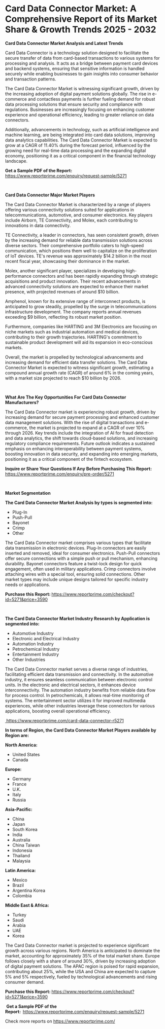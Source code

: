 <p><h1>Card Data Connector Market: A Comprehensive Report of its Market Share & Growth Trends 2025 - 2032</h1></p><p><strong>Card Data Connector Market Analysis and Latest Trends</strong></p>
<p><p>Card Data Connector is a technology solution designed to facilitate the secure transfer of data from card-based transactions to various systems for processing and analysis. It acts as a bridge between payment card devices and backend systems, ensuring that sensitive information is handled securely while enabling businesses to gain insights into consumer behavior and transaction patterns.</p><p>The Card Data Connector Market is witnessing significant growth, driven by the increasing adoption of digital payment solutions globally. The rise in e-commerce and contactless payments is further fueling demand for robust data processing solutions that ensure security and compliance with regulations. Businesses are increasingly focusing on enhancing customer experience and operational efficiency, leading to greater reliance on data connectors.</p><p>Additionally, advancements in technology, such as artificial intelligence and machine learning, are being integrated into card data solutions, improving data analytics capabilities. The Card Data Connector Market is expected to grow at a CAGR of 11.40% during the forecast period, influenced by the growing need for real-time data processing and the expanding digital economy, positioning it as a critical component in the financial technology landscape.</p></p>
<p><strong>Get a Sample PDF of the Report:&nbsp;</strong> <a href="https://www.reportprime.com/enquiry/request-sample/5271?utm_campaign=3132&utm_medium=2&utm_source=Github&utm_content=ia&utm_term=19032025&utm_id=card-data-connector">https://www.reportprime.com/enquiry/request-sample/5271</a></p>
<p>&nbsp;</p>
<p><strong>Card Data Connector Major Market Players</strong></p>
<p><p>The Card Data Connector Market is characterized by a range of players offering various connectivity solutions suited for applications in telecommunications, automotive, and consumer electronics. Key players include Airborn, TE Connectivity, and Molex, each contributing to innovations in data connectivity.</p><p>TE Connectivity, a leader in connectors, has seen consistent growth, driven by the increasing demand for reliable data transmission solutions across diverse sectors. Their comprehensive portfolio caters to high-speed communication, which positions them well to capitalize on the proliferation of IoT devices. TE's revenue was approximately $14.2 billion in the most recent fiscal year, showcasing their dominance in the market.</p><p>Molex, another significant player, specializes in developing high-performance connectors and has been rapidly expanding through strategic acquisitions and product innovation. Their recent advancements in advanced connectivity solutions are expected to enhance their market presence, with projected revenues of around $10 billion.</p><p>Amphenol, known for its extensive range of interconnect products, is anticipated to grow steadily, propelled by the surge in telecommunications infrastructure development. The company reports annual revenues exceeding $9 billion, reflecting its robust market position.</p><p>Furthermore, companies like HARTING and 3M Electronics are focusing on niche markets such as industrial automation and medical devices, contributing to their growth trajectories. HARTING's commitment to sustainable product development will aid its expansion in eco-conscious markets.</p><p>Overall, the market is propelled by technological advancements and increasing demand for efficient data transfer solutions. The Card Data Connector Market is expected to witness significant growth, estimating a compound annual growth rate (CAGR) of around 6% in the coming years, with a market size projected to reach $10 billion by 2026.</p></p>
<p>&nbsp;</p>
<p><strong>What Are The Key Opportunities For Card Data Connector Manufacturers?</strong></p>
<p><p>The Card Data Connector market is experiencing robust growth, driven by increasing demand for secure payment processing and enhanced customer data management solutions. With the rise of digital transactions and e-commerce, the market is projected to expand at a CAGR of over 10% through 2026. Key trends include the integration of AI for fraud detection and data analytics, the shift towards cloud-based solutions, and increasing regulatory compliance requirements. Future outlook indicates a sustained emphasis on enhancing interoperability between payment systems, boosting innovation in data security, and expanding into emerging markets, positioning it as a critical component of the fintech ecosystem.</p></p>
<p><strong>Inquire or Share Your Questions If Any Before Purchasing This Report:</strong> <a href="https://www.reportprime.com/enquiry/pre-order/5271?utm_campaign=3132&utm_medium=2&utm_source=Github&utm_content=ia&utm_term=19032025&utm_id=card-data-connector">https://www.reportprime.com/enquiry/pre-order/5271</a></p>
<p>&nbsp;</p>
<p><strong>Market Segmentation</strong></p>
<p><strong>The Card Data Connector Market Analysis by types is segmented into:</strong></p>
<p><ul><li>Plug-In</li><li>Push-Pull</li><li>Bayonet</li><li>Crimp</li><li>Other</li></ul></p>
<p><p>The Card Data Connector market comprises various types that facilitate data transmission in electronic devices. Plug-In connectors are easily inserted and removed, ideal for consumer electronics. Push-Pull connectors offer secure connections with a simple push or pull mechanism, enhancing durability. Bayonet connectors feature a twist-lock design for quick engagement, often used in military applications. Crimp connectors involve attaching wires with a special tool, ensuring solid connections. Other market types may include unique designs tailored for specific industry needs or applications.</p></p>
<p><strong>Purchase this Report:&nbsp;</strong><a href="https://www.reportprime.com/checkout?id=5271&price=3590&utm_campaign=3132&utm_medium=2&utm_source=Github&utm_content=ia&utm_term=19032025&utm_id=card-data-connector">https://www.reportprime.com/checkout?id=5271&price=3590</a></p>
<p>&nbsp;</p>
<p><strong>The Card Data Connector Market Industry Research by Application is segmented into:</strong></p>
<p><ul><li>Automotive Industry</li><li>Electronic and Electrical Industry</li><li>Automation Industry</li><li>Petrochemical Industry</li><li>Entertainment Industry</li><li>Other Industries</li></ul></p>
<p><p>The Card Data Connector market serves a diverse range of industries, facilitating efficient data transmission and connectivity. In the automotive industry, it ensures seamless communication between electronic control units. In the electronic and electrical sectors, it enhances device interconnectivity. The automation industry benefits from reliable data flow for process control. In petrochemicals, it allows real-time monitoring of systems. The entertainment sector utilizes it for improved multimedia experiences, while other industries leverage these connectors for various applications, boosting overall operational efficiency.</p></p>
<p><a href="https://www.reportprime.com/card-data-connector-r5271?utm_campaign=3132&utm_medium=2&utm_source=Github&utm_content=ia&utm_term=19032025&utm_id=card-data-connector">&nbsp;https://www.reportprime.com/card-data-connector-r5271</a></p>
<p><strong>In terms of Region, the Card Data Connector Market Players available by Region are:</strong></p>
<p>
    <p> <strong> North America: </strong>
        <ul>
            <li>United States</li>
            <li>Canada</li>
        </ul>
        </p> 
    <p> <strong> Europe: </strong>
        <ul>
            <li>Germany</li>
            <li>France</li>
            <li>U.K.</li>
            <li>Italy</li>
            <li>Russia</li>
        </ul>
        </p> 
    <p> <strong> Asia-Pacific: </strong>
        <ul>
            <li>China</li>
            <li>Japan</li>
            <li>South Korea</li>
            <li>India</li>
            <li>Australia</li>
            <li>China Taiwan</li>
            <li>Indonesia</li>
            <li>Thailand</li>
            <li>Malaysia</li>
        </ul>
        </p> 
    <p> <strong> Latin America: </strong>
        <ul>
            <li>Mexico</li>
            <li>Brazil</li>
            <li>Argentina Korea</li>
            <li>Colombia</li>
        </ul>
        </p> 
    <p> <strong> Middle East & Africa: </strong>
        <ul>
            <li>Turkey</li>
            <li>Saudi</li>
            <li>Arabia</li>
            <li>UAE</li>
            <li>Korea</li>
        </ul>
    </p>
    </p>
<p><p>The Card Data Connector market is projected to experience significant growth across various regions. North America is anticipated to dominate the market, accounting for approximately 35% of the total market share. Europe follows closely with a share of around 30%, driven by increasing adoption of digital payment solutions. The APAC region is poised for rapid expansion, contributing about 25%, while the USA and China are expected to capture 5% and 5% respectively, fueled by technological advancements and rising consumer demand.</p></p>
<p><strong>Purchase this Report: </strong><a href="https://www.reportprime.com/checkout?id=5271&price=3590&utm_campaign=3132&utm_medium=2&utm_source=Github&utm_content=ia&utm_term=19032025&utm_id=card-data-connector">https://www.reportprime.com/checkout?id=5271&price=3590</a></p>
<p>&nbsp;<strong>Get a Sample PDF of the Report:&nbsp;&nbsp;</strong><a href="https://www.reportprime.com/enquiry/request-sample/5271?utm_campaign=3132&utm_medium=2&utm_source=Github&utm_content=ia&utm_term=19032025&utm_id=card-data-connector">https://www.reportprime.com/enquiry/request-sample/5271</a></p>
<p><strong></strong></p>
<p>Check more reports on <a href="https://www.reportprime.com/?utm_campaign=3132&utm_medium=2&utm_source=Github&utm_content=ia&utm_term=19032025&utm_id=card-data-connector">https://www.reportprime.com/</a></p>
